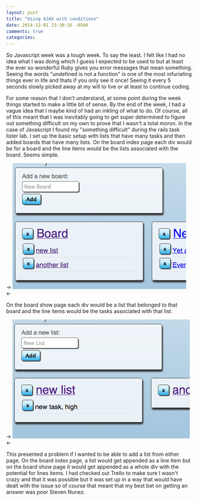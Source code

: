 ```yaml
---
layout: post
title: "Using AJAX with conditions"
date: 2014-12-01 23:30:16 -0500
comments: true
categories: 
---
```


So Javascript week was a tough week. To say the least. I felt like I had no idea what I was doing which I guess I expected to be used to but at least the ever so wonderful Ruby gives you error messages that mean something. Seeing the words "undefined is not a function" is one of the most infuriating things ever in life and thats if you only see it once! Seeing it every 5 seconds slowly picked away at my will to live or at least to continue coding. 

For some reason that I don't understand, at some point during the week things started to make a little bit of sense. By the end of the week, I had a vague idea that I maybe kind of had an inkling of what to do. Of course, all of this meant that I was inevitably going to get super determined to figure out something difficult on my own to prove that I wasn't a total moron. In the case of Javascript I found my "something difficult" during the rails task lister lab. I set up the basic setup with lists that have many tasks and then added boards that have many lists. On the board index page each div would be for a board and the line items would be the lists associated with the board. Seems simple. 

-> ![alt text](https://raw.githubusercontent.com/brianneking86/brianneking86.github.io/source/source/images/board_index.png "Board Index Page") <-

On the board show page each div would be a list that belonged to that board and the line items would be the tasks associated with that list. 

-> ![alt text](https://raw.githubusercontent.com/brianneking86/brianneking86.github.io/source/source/images/board_show.png "Board Show Page") <-

This presented a problem if I wanted to be able to add a list from either page. On the board index page, a list would get appended as a line item but on the board show page it would get appended as a whole div with the potential for lines items. I had checked out Trello to make sure I wasn't crazy and that it was possible but it was set up in a way that would have dealt with the issue so of course that meant that my best bet on getting an answer was poor Steven Nunez.
